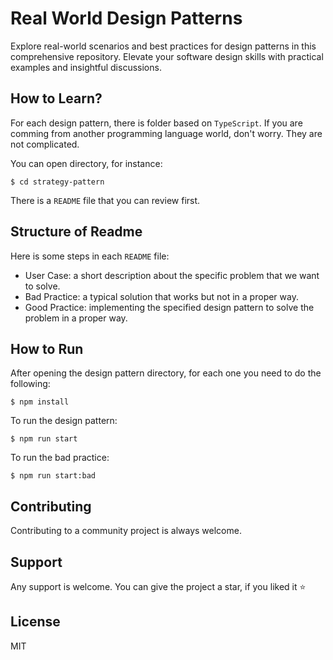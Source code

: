 # Real World Design Patterns
Explore real-world scenarios and best practices for design patterns in this comprehensive repository. Elevate your software design skills with practical examples and insightful discussions.

## How to Learn?
For each design pattern, there is folder based on `TypeScript`. If you are comming from another programming language world, don't worry. They are not complicated.

You can open directory, for instance:

```
$ cd strategy-pattern
```

There is a `README` file that you can review first.

## Structure of Readme

Here is some steps in each `README` file:

- User Case: a short description about the specific problem that we want to solve.
- Bad Practice: a typical solution that works but not in a proper way.
- Good Practice: implementing the specified design pattern to solve the problem in a proper way.

## How to Run

After opening the design pattern directory, for each one you need to do the following:

```
$ npm install
```

To run the design pattern:

```
$ npm run start
```

To run the bad practice:

```
$ npm run start:bad
```

## Contributing

Contributing to a community project is always welcome.

## Support

Any support is welcome. You can give the project a star, if you liked it ⭐


## License

MIT